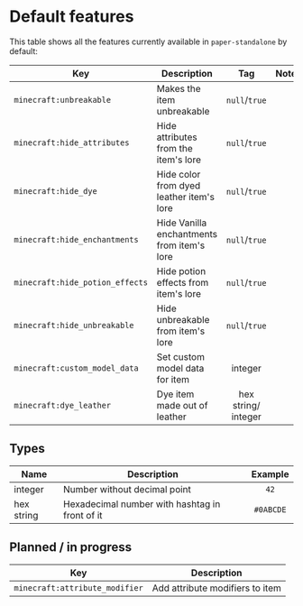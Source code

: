 # Default features

This table shows all the features currently available in `paper-standalone` by default:

| Key                             | Description                                |           Tag           | Note |
|---------------------------------|--------------------------------------------|:-----------------------:|------|
| `minecraft:unbreakable`         | Makes the item unbreakable                 |      `null`/`true`      |      |
| `minecraft:hide_attributes`     | Hide attributes from the item's lore       |      `null`/`true`      |      |
| `minecraft:hide_dye`            | Hide color from dyed leather item's lore   |      `null`/`true`      |      |
| `minecraft:hide_enchantments`   | Hide Vanilla enchantments from item's lore |      `null`/`true`      |      |
| `minecraft:hide_potion_effects` | Hide potion effects from item's lore       |      `null`/`true`      |      |
| `minecraft:hide_unbreakable`    | Hide unbreakable from item's lore          |      `null`/`true`      |      |
| `minecraft:custom_model_data`   | Set custom model data for item             |         integer         |      |
| `minecraft:dye_leather`         | Dye item made out of leather               | hex string/<br/>integer |      |

## Types

| Name       | Description                                    |  Example  |
|------------|------------------------------------------------|:---------:|
| integer    | Number without decimal point                   |   `42`    |
| hex string | Hexadecimal number with hashtag in front of it | `#0ABCDE` |

## Planned / in progress

| Key                            | Description                     |
|--------------------------------|---------------------------------|
| `minecraft:attribute_modifier` | Add attribute modifiers to item |
